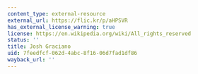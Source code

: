 ```yaml
---
content_type: external-resource
external_url: https://flic.kr/p/aHPSVR
has_external_license_warning: true
license: https://en.wikipedia.org/wiki/All_rights_reserved
status: ''
title: Josh Graciano
uid: 7feedfcf-062d-4abc-8f16-06d7fad1df86
wayback_url: ''
---
```

